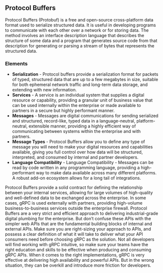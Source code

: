 ## Protocol Buffers 
Protocol Buffers (Protobuf) is a free and open-source cross-platform data format used to serialize structured data. It is useful in developing programs to communicate with each other over a network or for storing data. The method involves an interface description language that describes the structure of some data and a program that generates source code from that description for generating or parsing a stream of bytes that represents the structured data. 

### Elements 
 

- **Serialization** - Protocol buffers provide a serialization format for packets of typed, structured data that are up to a few megabytes in size, suitable for both ephemeral network traffic and long-term data storage, and extending with new information. 
- **Services** - A service is an individual system that supplies a digital resource or capability, providing a granular unit of business value that can be used internally within the enterprise or made available to partners in a secure but highly performant manner. 
- **Messages** - Messages are digital communications for sending serialized and structured, record-like, typed data in a language-neutral, platform-neutral, extensible manner, providing a highly efficient way of communicating between systems within the enterprise and with partners. 
- **Message Types** -  Protocol Buffers allow you to define any type of message you will need to make your digital resources and capabilities available, giving you full control over how data will be structured, interpreted, and consumed by internal and partner developers. 
- **Language Compatibility** - Language Compatibility - Messages can be read by code written in any programming language, providing a high-performant way to make data available across many different platforms. A robust add-on ecosystem allows for a long tail of integrations. 
 
Protocol Buffers provide a solid contract for defining the relationship between your internal services, allowing for large volumes of high-quality and well-defined data to be exchanged across the enterprise. In some cases, gRPC is used externally with partners, providing high-volume business-to-business services outside the enterprise firewall.
Protocol Buffers are a very strict and efficient approach to delivering industrial-grade digital plumbing for the enterprise. But don’t confuse these APIs with the simpler web APIs that are the fundamental building blocks of internal and external APIs. Make sure you are right-sizing your approach to APIs, and possess a clear definition of what it will take to deliver what your API consumers need before choosing gRPC as the solution.
Not all developers will find working with gRPC intuitive, so make sure your teams have the right education and skills to be effective when producing and consuming gRPC APIs. When it comes to the right implementations, gRPC is very effective at delivering high availability and powerful APIs. But in the wrong situation, they can be overkill and introduce more friction for developers. 
